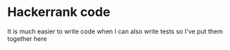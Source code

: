 # Hackerrank code
It is much easier to write code when I can also write tests so I've put them together here
